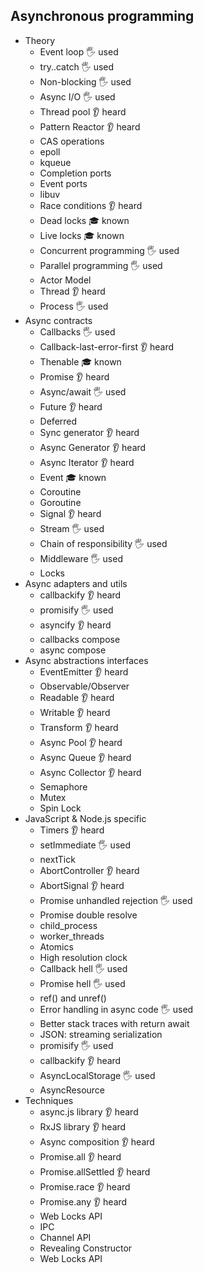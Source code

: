 ## Asynchronous programming

- Theory
  - Event loop 🖐️ used
  - try..catch 🖐️ used
  - Non-blocking 🖐️ used
  - Async I/O 🖐️ used
  - Thread pool 👂 heard
  - Pattern Reactor 👂 heard
  - CAS operations
  - epoll
  - kqueue
  - Completion ports
  - Event ports
  - libuv
  - Race conditions 👂 heard
  - Dead locks 🎓 known
  - Live locks 🎓 known
  - Concurrent programming 🖐️ used
  - Parallel programming 🖐️ used
  - Actor Model
  - Thread 👂 heard
  - Process 🖐️ used
- Async contracts
  - Callbacks 🖐️ used
  - Callback-last-error-first 👂 heard
  - Thenable 🎓 known
  - Promise 👂 heard
  - Async/await 🖐️ used
  - Future 👂 heard
  - Deferred
  - Sync generator 👂 heard
  - Async Generator 👂 heard
  - Async Iterator 👂 heard
  - Event 🎓 known
  - Coroutine
  - Goroutine
  - Signal 👂 heard
  - Stream 🖐️ used
  - Chain of responsibility 🖐️ used
  - Middleware 🖐️ used
  - Locks
- Async adapters and utils
  - callbackify 👂 heard
  - promisify 🖐️ used
  - asyncify 👂 heard
  - callbacks compose
  - async compose
- Async abstractions interfaces
  - EventEmitter 👂 heard
  - Observable/Observer
  - Readable 👂 heard
  - Writable 👂 heard
  - Transform 👂 heard
  - Async Pool 👂 heard
  - Async Queue 👂 heard
  - Async Collector 👂 heard
  - Semaphore
  - Mutex
  - Spin Lock
- JavaScript & Node.js specific
  - Timers 👂 heard
  - setImmediate 🖐️ used
  - nextTick
  - AbortController 👂 heard
  - AbortSignal 👂 heard
  - Promise unhandled rejection 🖐️ used
  - Promise double resolve
  - child_process
  - worker_threads
  - Atomics
  - High resolution clock
  - Callback hell 🖐️ used
  - Promise hell 🖐️ used
  - ref() and unref()
  - Error handling in async code 🖐️ used
  - Better stack traces with return await
  - JSON: streaming serialization
  - promisify 🖐️ used
  - callbackify 👂 heard
  - AsyncLocalStorage 🖐️ used
  - AsyncResource
- Techniques
  - async.js library 👂 heard
  - RxJS library 👂 heard
  - Async composition 👂 heard
  - Promise.all 👂 heard
  - Promise.allSettled 👂 heard
  - Promise.race 👂 heard
  - Promise.any 👂 heard
  - Web Locks API
  - IPC
  - Channel API
  - Revealing Constructor
  - Web Locks API
